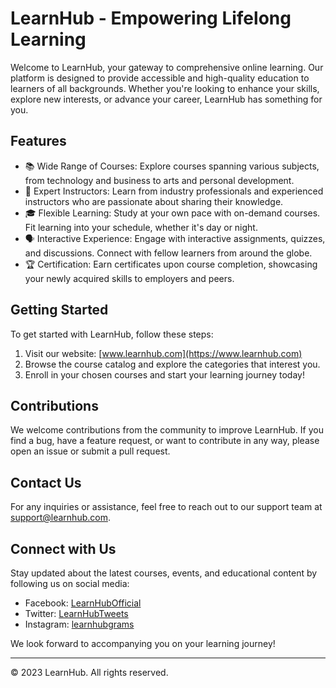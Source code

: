 # LearnHub - Empowering Lifelong Learning

Welcome to LearnHub, your gateway to comprehensive online learning. Our platform is designed to provide accessible and high-quality education to learners of all backgrounds. Whether you're looking to enhance your skills, explore new interests, or advance your career, LearnHub has something for you.

## Features

- 📚 Wide Range of Courses: Explore courses spanning various subjects, from technology and business to arts and personal development.
- 🌟 Expert Instructors: Learn from industry professionals and experienced instructors who are passionate about sharing their knowledge.
- 🎓 Flexible Learning: Study at your own pace with on-demand courses. Fit learning into your schedule, whether it's day or night.
- 🗣️ Interactive Experience: Engage with interactive assignments, quizzes, and discussions. Connect with fellow learners from around the globe.
- 🏆 Certification: Earn certificates upon course completion, showcasing your newly acquired skills to employers and peers.

## Getting Started

To get started with LearnHub, follow these steps:

1. Visit our website: [www.learnhub.com](https://www.learnhub.com)
2. Browse the course catalog and explore the categories that interest you.
3. Enroll in your chosen courses and start your learning journey today!

## Contributions

We welcome contributions from the community to improve LearnHub. If you find a bug, have a feature request, or want to contribute in any way, please open an issue or submit a pull request.

## Contact Us

For any inquiries or assistance, feel free to reach out to our support team at [support@learnhub.com](mailto:support@learnhub.com).

## Connect with Us

Stay updated about the latest courses, events, and educational content by following us on social media:

- Facebook: [LearnHubOfficial](https://www.facebook.com/LearnHubOfficial)
- Twitter: [LearnHubTweets](https://twitter.com/LearnHubTweets)
- Instagram: [learnhubgrams](https://www.instagram.com/learnhubgrams/)

We look forward to accompanying you on your learning journey!

---

© 2023 LearnHub. All rights reserved.
